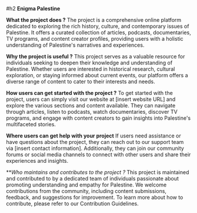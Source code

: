 #h2 **Enigma Palestine**

**What the project does ?**
The project is a comprehensive online platform dedicated to exploring the rich history, culture, and contemporary issues of Palestine. It offers a curated collection of articles, podcasts, documentaries, TV programs, and content creator profiles, providing users with a holistic understanding of Palestine's narratives and experiences.

**Why the project is useful ?**
This project serves as a valuable resource for individuals seeking to deepen their knowledge and understanding of Palestine. Whether users are interested in historical research, cultural exploration, or staying informed about current events, our platform offers a diverse range of content to cater to their interests and needs.

**How users can get started with the project ?**
To get started with the project, users can simply visit our website at [insert website URL] and explore the various sections and content available. They can navigate through articles, listen to podcasts, watch documentaries, discover TV programs, and engage with content creators to gain insights into Palestine's multifaceted stories.

**Where users can get help with your project**
If users need assistance or have questions about the project, they can reach out to our support team via [insert contact information]. Additionally, they can join our community forums or social media channels to connect with other users and share their experiences and insights.

***Who maintains and contributes to the project ?*
 This project is maintained and contributed to by a dedicated team of individuals passionate about promoting understanding and empathy for Palestine. We welcome contributions from the community, including content submissions, feedback, and suggestions for improvement. To learn more about how to contribute, please refer to our Contribution Guidelines.
